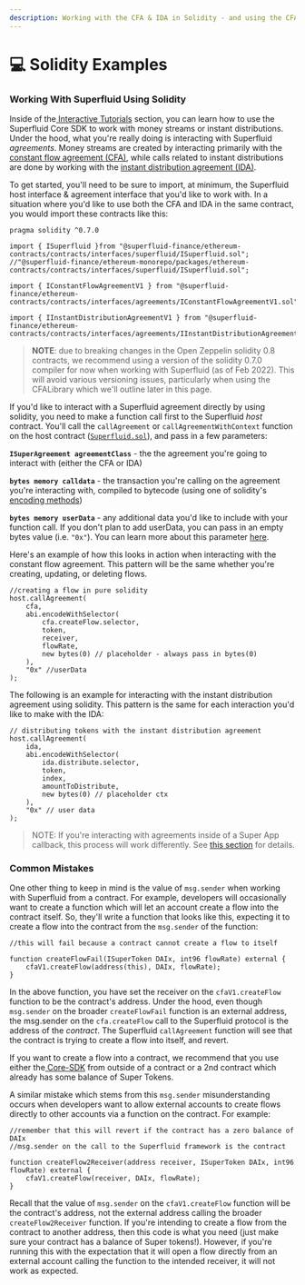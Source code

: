```yaml
---
description: Working with the CFA & IDA in Solidity - and using the CFA Library
---
```


# 💻 Solidity Examples

### Working With Superfluid Using Solidity

Inside of the[ Interactive Tutorials](../interactive-tutorials/) section, you can learn how to use the Superfluid Core SDK to work with money streams or instant distributions. Under the hood, what you're really doing is interacting with Superfluid _agreements_. Money streams are created by interacting primarily with the [constant flow agreement (CFA)](https://github.com/superfluid-finance/protocol-monorepo/blob/dev/packages/ethereum-contracts/contracts/agreements/ConstantFlowAgreementV1.sol), while calls related to instant distributions are done by working with the [instant distribution agreement (IDA)](https://github.com/superfluid-finance/protocol-monorepo/blob/dev/packages/ethereum-contracts/contracts/agreements/InstantDistributionAgreementV1.sol).&#x20;

To get started, you'll need to be sure to import, at minimum, the Superfluid host interface & agreement interface that you'd like to work with. In a situation where you'd like to use both the CFA and IDA in the same contract, you would import these contracts like this:

```
pragma solidity ^0.7.0

import { ISuperfluid }from "@superfluid-finance/ethereum-contracts/contracts/interfaces/superfluid/ISuperfluid.sol"; //"@superfluid-finance/ethereum-monorepo/packages/ethereum-contracts/contracts/interfaces/superfluid/ISuperfluid.sol";

import { IConstantFlowAgreementV1 } from "@superfluid-finance/ethereum-contracts/contracts/interfaces/agreements/IConstantFlowAgreementV1.sol";

import { IInstantDistributionAgreementV1 } from "@superfluid-finance/ethereum-contracts/contracts/interfaces/agreements/IInstantDistributionAgreementV1.sol";
```

> **NOTE**: due to breaking changes in the Open Zeppelin solidity 0.8 contracts, we recommend using a version of the solidity 0.7.0 compiler for now when working with Superfluid (as of Feb 2022). This will avoid various versioning issues, particularly when using the CFALibrary which we'll outline later in this page.&#x20;

If you'd like to interact with a Superfluid agreement directly by using solidity, you need to make a function call first to the Superfluid _host_ contract. You'll call the `callAgreement` or `callAgreementWithContext` function on the host contract ([`Superfluid.sol`](https://github.com/superfluid-finance/protocol-monorepo/blob/dev/packages/ethereum-contracts/contracts/superfluid/Superfluid.sol)), and pass in a few parameters:

**`ISuperAgreement agreementClass`** - the the agreement you're going to interact with (either the CFA or IDA)

**`bytes memory calldata`** - the transaction you're calling on the agreement you're interacting with, compiled to bytecode (using one of solidity's [encoding methods](https://docs.soliditylang.org/en/v0.8.10/abi-spec.html#argument-encoding))

**`bytes memory userData`** - any additional data you'd like to include with your function call. If you don't plan to add userData, you can pass in an empty bytes value (i.e. `"0x"`). You can learn more about this parameter [here](../guides/user-data/).

Here's an example of how this looks in action when interacting with the constant flow agreement. This pattern will be the same whether you're creating, updating, or deleting flows.

```
//creating a flow in pure solidity
host.callAgreement(
    cfa,
    abi.encodeWithSelector(
        cfa.createFlow.selector,
        token,
        receiver,
        flowRate,
        new bytes(0) // placeholder - always pass in bytes(0)
    ),
    "0x" //userData
);
```

The following is an example for interacting with the instant distribution agreement using solidity. This pattern is the same for each interaction you'd like to make with the IDA:

```
// distributing tokens with the instant distribution agreement
host.callAgreement(
    ida,
    abi.encodeWithSelector(
        ida.distribute.selector,
        token,
        index,
        amountToDistribute,
        new bytes(0) // placeholder ctx
    ),
    "0x" // user data
);
```

> NOTE: If you're interacting with agreements inside of a Super App callback, this process will work differently. See [this section](../super-apps/super-app-callbacks/calling-agreements-in-super-apps.md) for details.&#x20;

### Common Mistakes

One other thing to keep in mind is the value of `msg.sender` when working with Superfluid from a contract. For example, developers will occasionally want to create a function which will let an account create a flow into the contract itself. So, they'll write a function that looks like this, expecting it to create a flow into the contract from the `msg.sender` of the function:

```
//this will fail because a contract cannot create a flow to itself

function createFlowFail(ISuperToken DAIx, int96 flowRate) external {
    cfaV1.createFlow(address(this), DAIx, flowRate);
}
```

In the above function, you have set the receiver on the `cfaV1.createFlow` function to be the contract's address. Under the hood, even though `msg.sender` on the broader `createFlowFail` function is an external address, the msg.sender on the `cfa.createFlow` call to the Superfluid protocol is the address of the _contract_. The Superfluid `callAgreement` function will see that the contract is trying to create a flow into itself, and revert.&#x20;

If you want to create a flow into a contract, we recommend that you use either the[ Core-SDK](../interactive-tutorials/money-streaming-1.md) from outside of a contract or a 2nd contract which already has some balance of Super Tokens.

A similar mistake which stems from this `msg.sender` misunderstanding occurs when developers want to allow external accounts to create flows directly to other accounts via a function on the contract. For example:

```
//remember that this will revert if the contract has a zero balance of DAIx
//msg.sender on the call to the Superfluid framework is the contract

function createFlow2Receiver(address receiver, ISuperToken DAIx, int96 flowRate) external {
    cfaV1.createFlow(receiver, DAIx, flowRate);
}
```

Recall that the value of `msg.sender` on the `cfaV1.createFlow` function will be the contract's address, not the external address calling the broader `createFlow2Receiver` function. If you're intending to create a flow from the contract to another address, then this code is what you need (just make sure your contract has a balance of Super tokens!). However, if you're running this with the expectation that it will open a flow directly from an external account calling the function to the intended receiver, it will not work as expected.
